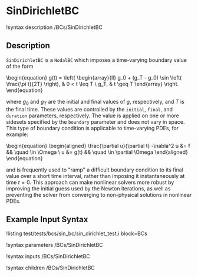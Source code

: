
# SinDirichletBC

!syntax description /BCs/SinDirichletBC

## Description

`SinDirichletBC` is a `NodalBC` which imposes a time-varying boundary value of the form

\begin{equation}
  g(t) = \left\{
  \begin{array}{ll}
    g_0 + (g_T - g_0) \sin \left( \frac{\pi t}{2T} \right), & 0 < t \leq T \\
    g_T, & t \geq T
  \end{array}
  \right.
\end{equation}

where $g_0$ and $g_T$ are the initial and final values of $g$, respectively,
and $T$ is the final time. These values are controlled by the
`initial`, `final`, and `duration` parameters, respectively.
The value is applied on one or more sidesets specified
by the `boundary` parameter and does not vary in space. This type of boundary
condition is applicable to time-varying PDEs, for example:

\begin{equation}
\begin{aligned}
  \frac{\partial u}{\partial t} -\nabla^2 u &= f && \quad \in \Omega \\
  u &= g(t) && \quad \in \partial \Omega
\end{aligned}
\end{equation}

and is frequently used to "ramp" a difficult boundary condition to its
final value over a short time interval, rather than imposing it
instantaneously at time $t=0$.  This approach can make nonlinear
solvers more robust by improving the initial guess used by the Newton
iterations, as well as preventing the solver from converging to
non-physical solutions in nonlinear PDEs.

## Example Input Syntax

!listing test/tests/bcs/sin_bc/sin_dirichlet_test.i block=BCs

!syntax parameters /BCs/SinDirichletBC

!syntax inputs /BCs/SinDirichletBC

!syntax children /BCs/SinDirichletBC
